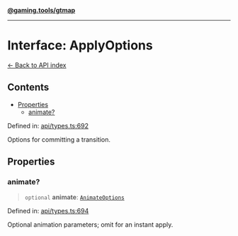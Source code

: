 [**@gaming.tools/gtmap**](README.md)

***

# Interface: ApplyOptions

[← Back to API index](./README.md)

## Contents

- [Properties](#properties)
  - [animate?](#animate)

Defined in: [api/types.ts:692](https://github.com/gamingtools/gt-map/blob/670061005a2701ff4986e8986471b4dd55d13ca7/packages/gtmap/src/api/types.ts#L692)

Options for committing a transition.

## Properties

### animate?

> `optional` **animate**: [`AnimateOptions`](Interface.AnimateOptions.md)

Defined in: [api/types.ts:694](https://github.com/gamingtools/gt-map/blob/670061005a2701ff4986e8986471b4dd55d13ca7/packages/gtmap/src/api/types.ts#L694)

Optional animation parameters; omit for an instant apply.
